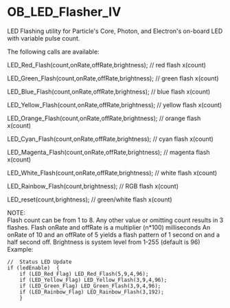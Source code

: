 # OB_LED_Flasher_IV

LED Flashing utility for Particle's Core, Photon, and Electron's on-board LED with variable pulse count.

The following calls are available: 

LED_Red_Flash(count,onRate,offRate,brightness);  // red flash x(count)  

LED_Green_Flash(count,onRate,offRate,brightness); // green flash x(count)  

LED_Blue_Flash(count,onRate,offRate,brightness); // blue flash x(count)  

LED_Yellow_Flash(count,onRate,offRate,brightness); // yellow flash x(count)  

LED_Orange_Flash(count,onRate,offRate,brightness); // orange flash x(count)  

LED_Cyan_Flash(count,onRate,offRate,brightness); // cyan flash x(count)  

LED_Magenta_Flash(count,onRate,offRate,brightness); // magenta flash x(count)  

LED_White_Flash(count,onRate,offRate,brightness); // white flash x(count)  

LED_Rainbow_Flash(count,brightness); // RGB flash x(count) 

LED_reset(count,brightness);  // green/white flash x(count)

NOTE:  
Flash count can be from 1 to 8. Any other value or omitting count results in 3 flashes.
Flash onRate and offRate is a multiplier (n*100) milliseconds
An onRate of 10 and an offRate of 5 yields a flash pattern of 1 second on and a half second off.
Brightness is system level from 1-255 (default is 96)
Example:  


    //  Status LED Update  
    if (ledEnable)  {
        if (LED_Red_Flag) LED_Red_Flash(5,9,4,96);
        if (LED_Yellow_Flag) LED_Yellow_Flash(3,9,4,96);
        if (LED_Green_Flag) LED_Green_Flash(3,9,4,96);
        if (LED_Rainbow_Flag) LED_Rainbow_Flash(3,192);
        }
